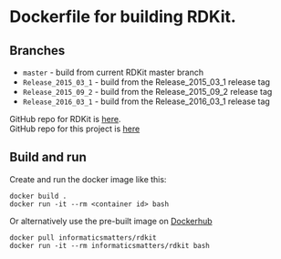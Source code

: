 # Dockerfile for building RDKit.

## Branches

* `master` - build from current RDKit master branch
* `Release_2015_03_1` - build from the Release_2015_03_1 release tag
* `Release_2015_09_2` - build from the Release_2015_09_2 release tag
* `Release_2016_03_1` - build from the Release_2016_03_1 release tag

GitHub repo for RDKit is [here](https://github.com/rdkit/rdkit).  
GitHub repo for this project is [here](https://github.com/InformaticsMatters/rdkit)

## Build and run
Create and run the docker image like this:

`docker build .`  
`docker run -it --rm <container id> bash`

Or alternatively use the pre-built image on [Dockerhub](https://hub.docker.com/r/informaticsmatters/rdkit/)

`docker pull informaticsmatters/rdkit`  
`docker run -it --rm informaticsmatters/rdkit bash`
